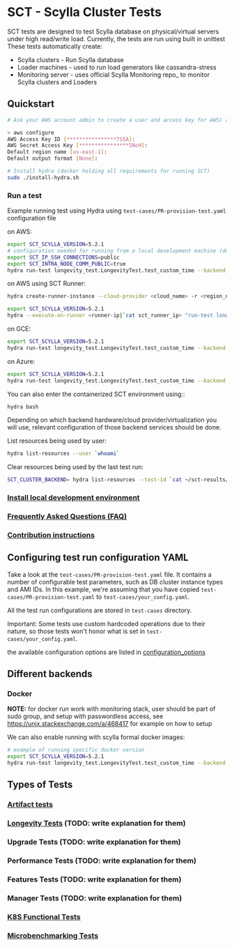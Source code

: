 # SCT - Scylla Cluster Tests

SCT tests are designed to test Scylla database on physical/virtual servers under high read/write load.
Currently, the tests are run using built in unittest
These tests automatically create:

* Scylla clusters - Run Scylla database
* Loader machines - used to run load generators like cassandra-stress
* Monitoring server - uses official Scylla Monitoring repo_ to monitor Scylla clusters and Loaders

## Quickstart

```bash
# Ask your AWS account admin to create a user and access key for AWS) and then configure AWS

> aws configure
AWS Access Key ID [****************7S5A]:
AWS Secret Access Key [****************5NcH]:
Default region name [us-east-1]:
Default output format [None]:

# Install hydra (docker holding all requirements for running SCT)
sudo ./install-hydra.sh
```

### Run a test

Example running test using Hydra using `test-cases/PR-provision-test.yaml` configuration file

on AWS:
```bash
export SCT_SCYLLA_VERSION=5.2.1
# configuration needed for running from a local development machine (default communication is via private addresses)
export SCT_IP_SSH_CONNECTIONS=public
export SCT_INTRA_NODE_COMM_PUBLIC=true
hydra run-test longevity_test.LongevityTest.test_custom_time --backend aws --config test-cases/PR-provision-test.yaml
```

on AWS using SCT Runner:
```bash
hydra create-runner-instance --cloud-provider <cloud_name> -r <region_name> -z <az> -t <test-id> -d <run_duration>

export SCT_SCYLLA_VERSION=5.2.1
hydra --execute-on-runner <runner-ip|`cat sct_runner_ip> "run-test longevity_test.LongevityTest.test_custom_time --backend aws --config test-cases/PR-provision-test.yaml"
```

on GCE:
```bash
export SCT_SCYLLA_VERSION=5.2.1
hydra run-test longevity_test.LongevityTest.test_custom_time --backend gce --config test-cases/PR-provision-test.yaml
```

on Azure:
```bash
export SCT_SCYLLA_VERSION=5.2.1
hydra run-test longevity_test.LongevityTest.test_custom_time --backend azure --config test-cases/PR-provision-test.yaml
```

You can also enter the containerized SCT environment using::
```bash
hydra bash
```

Depending on which backend hardware/cloud provider/virtualization you will use, relevant configuration of those backend
services should be done.

List resources being used by user:
```bash
hydra list-resources --user `whoami`
```

Clear resources being used by the last test run:
```bash
SCT_CLUSTER_BACKEND= hydra list-resources --test-id `cat ~/sct-results/latest/test_id`
```

### [Install local development environment](docs/install-local-env.md)
### [Frequently Asked Questions (FAQ)](docs/faq.md)
### [Contribution instructions](docs/contrib.md)

## Configuring test run configuration YAML

Take a look at the `test-cases/PR-provision-test.yaml` file. It contains a number of
configurable test parameters, such as DB cluster instance types and AMI IDs.
In this example, we're assuming that you have copied `test-cases/PR-provision-test.yaml`
to `test-cases/your_config.yaml`.

All the test run configurations are stored in `test-cases` directory.

Important: Some tests use custom hardcoded operations due to their nature,
so those tests won't honor what is set in `test-cases/your_config.yaml`.

the available configuration options are listed in [configuration_options](./docs/configuration_options.md)

## Different backends

### Docker
**NOTE:** for docker run work with monitoring stack, user should be part of sudo group,
and setup with passwordless access, see https://unix.stackexchange.com/a/468417 for example on how to setup

We can also enable running with scylla formal docker images:
```bash
# example of running specific docker version
export SCT_SCYLLA_VERSION=5.2.1
hydra run-test longevity_test.LongevityTest.test_custom_time --backend docker --config test-cases/PR-provision-test-docker.yaml
```

## Types of Tests
### [Artifact tests](./docs/artifacts_test.md)
### [Longevity Tests](./docs/longevity.md) (TODO: write explanation for them)
### Upgrade Tests (TODO: write explanation for them)
### Performance Tests (TODO: write explanation for them)
### Features Tests (TODO: write explanation for them)
### Manager Tests (TODO: write explanation for them)
### [K8S Functional Tests](./docs/k8s-functional-test.md)
### [Microbenchmarking Tests](./docs/microbenchmarking.md)
